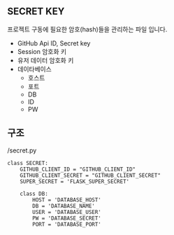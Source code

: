 ## SECRET KEY
프로젝트 구동에 필요한 암호(hash)들을 관리하는 파일 입니다.

- GitHub Api ID, Secret key
- Session 암호화 키
- 유저 데이터 암호화 키
- 데이타베이스
  * 호스트
  * 포트
  * DB
  * ID
  * PW
  

## 구조
/secret.py

```python3
class SECRET:
    GITHUB_CLIENT_ID = "GITHUB_CLIENT_ID"
    GITHUB_CLIENT_SECRET = "GITHUB_CLIENT_SECRET"
    SUPER_SECRET = 'FLASK_SUPER_SECRET'

    class DB:
        HOST = 'DATABASE_HOST'
        DB = 'DATABASE_NAME'
        USER = 'DATABASE_USER'
        PW = 'DATABASE_SECRET'
        PORT = 'DATABASE_PORT'
```
